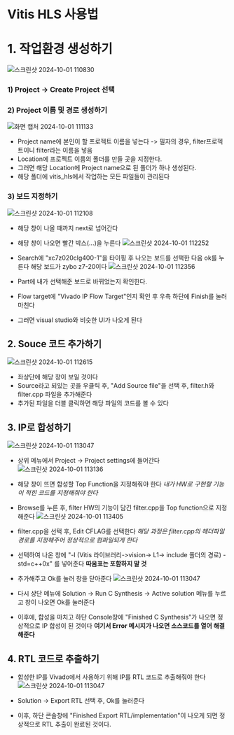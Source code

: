 # Vitis HLS 사용법
# 1. 작업환경 생성하기
![스크린샷 2024-10-01 110830](https://github.com/user-attachments/assets/29234c15-4d11-495b-9c8d-1a441ea17118)

### 1) Project -> Create Project 선택

### 2) Project 이름 및 경로 생성하기
![화면 캡처 2024-10-01 111133](https://github.com/user-attachments/assets/457256ba-7d38-49ea-b346-da12f8611b78)

- Project name에 본인이 할 프로젝트 이름을 넣는다
  -> 필자의 경우, filter프로젝트이니 filter라는 이름을 넣음
- Location에 프로젝트 이름의 폴더를 만들 곳을 지정한다.
- 그러면 해당 Location에 Project name으로 된 폴더가 하나 생성된다.
- 해당 폴더에 vitis_hls에서 작업하는 모든 파일들이 관리된다
### 3) 보드 지정하기
![스크린샷 2024-10-01 112108](https://github.com/user-attachments/assets/740cd635-767d-4f7a-bf86-5b0279c45696)

- 해당 창이 나올 때까지 next로 넘어간다
- 해당 창이 나오면 빨간 박스(...)을 누른다
![스크린샷 2024-10-01 112252](https://github.com/user-attachments/assets/080899ca-981d-4985-983b-3ea1ef24c819)

- Search에 "xc7z020clg400-1"을 타이핑 후 나오는 보드를 선택한 다음 ok를 누른다
  해당 보드가 zybo z7-20이다
![스크린샷 2024-10-01 112356](https://github.com/user-attachments/assets/27105f72-6eff-42e2-94e2-a421ee6fc7ba)

- Part에 내가 선택해준 보드로 바뀌었는지 확인한다.
- Flow target에 "Vivado IP Flow Target"인지 확인 후 우측 하단에 Finish를 눌러 마친다
- 그러면 visual studio와 비슷한 UI가 나오게 된다

## 2. Souce 코드 추가하기
![스크린샷 2024-10-01 112615](https://github.com/user-attachments/assets/9709d88f-5845-4651-b213-78ea68d88c7b)

- 좌상단에 해당 창이 보일 것이다
- Source라고 되있는 곳을 우클릭 후, "Add Source file"을 선택 후, filter.h와 filter.cpp 파일을 추가해준다
- 추가된 파일을 더블 클릭하면 해당 파일의 코드를 볼 수 있다

## 3. IP로 합성하기
![스크린샷 2024-10-01 113047](https://github.com/user-attachments/assets/9af6b362-6e2c-458a-925c-8d7a7c9f6db2)

- 상위 메뉴에서 Project -> Project settings에 들어간다
![스크린샷 2024-10-01 113136](https://github.com/user-attachments/assets/d5e7f27b-71c5-47e5-9b3a-8fa37e1bf8ea)

- 해당 창이 뜨면 합성할 Top Function을 지정해줘야 한다
  *내가 HW로 구현할 기능이 적힌 코드를 지정해줘야 한다*
- Browse를 누른 후, filter HW의 기능이 담긴 filter.cpp을 Top function으로 지정해준다
![스크린샷 2024-10-01 113405](https://github.com/user-attachments/assets/52242b45-1fe3-4e3a-88aa-ad4b6daa7023)

- filter.cpp을 선택 후, Edit CFLAG를 선택한다
  *해당 과정은 filter.cpp의 헤더파일 경로를 지정해주어 정상적으로 컴파일되게 한다*
- 선택하여 나온 창에 "-I (Vitis 라이브러리->vision-> L1-> include 폴더의 경로) -std=c++0x" 를 넣어준다
  **따옴표는 포함하지 말 것**
- 추가해주고 Ok를 눌러 창을 닫아준다
![스크린샷 2024-10-01 113047](https://github.com/user-attachments/assets/3383e341-7ca4-4835-a65e-012d5f41b8b3)

- 다시 상단 메뉴에 Solution -> Run C Synthesis -> Active solution 메뉴를 누르고 창이 나오면 Ok를 눌러준다
- 이후에, 합성을 마치고 하단 Console창에 "Finished C Synthesis"가 나오면 정상적으로 IP 합성이 된 것이다
  **여기서 Error 메시지가 나오면 소스코드를 열어 해결해준다**

## 4. RTL 코드로 추출하기
- 합성한 IP를 Vivado에서 사용하기 위해 IP를 RTL 코드로 추출해줘야 한다
![스크린샷 2024-10-01 113047](https://github.com/user-attachments/assets/5fd56b3c-e830-461c-811c-7282b4d8b4e2)

- Solution -> Export RTL 선택 후, Ok를 눌러준다
- 이후, 하단 콘솔창에 "Finished Export RTL/implementation"이 나오게 되면 정상적으로 RTL 추출이 완료된 것이다.
